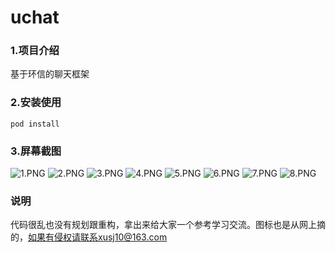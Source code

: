 uchat
=======
### 1.项目介绍 <br/>
基于环信的聊天框架 <br/>
### 2.安装使用 <br/>
`pod install` <br/>
### 3.屏幕截图 <br/>

![1.PNG](http://upload-images.jianshu.io/upload_images/743632-ce8899a15dbae51f.PNG?imageMogr2/auto-orient/strip%7CimageView2/2/w/1240)
![2.PNG](http://upload-images.jianshu.io/upload_images/743632-058b83aafca7532f.PNG?imageMogr2/auto-orient/strip%7CimageView2/2/w/1240)
![3.PNG](http://upload-images.jianshu.io/upload_images/743632-e8f011111e64657b.PNG?imageMogr2/auto-orient/strip%7CimageView2/2/w/1240)
![4.PNG](http://upload-images.jianshu.io/upload_images/743632-cdff3fab088e0229.PNG?imageMogr2/auto-orient/strip%7CimageView2/2/w/1240)
![5.PNG](http://upload-images.jianshu.io/upload_images/743632-3aa61ea77560fc18.PNG?imageMogr2/auto-orient/strip%7CimageView2/2/w/1240)
![6.PNG](http://upload-images.jianshu.io/upload_images/743632-ffe92914816e8e8c.PNG?imageMogr2/auto-orient/strip%7CimageView2/2/w/1240)
![7.PNG](http://upload-images.jianshu.io/upload_images/743632-293759188532f7a9.PNG?imageMogr2/auto-orient/strip%7CimageView2/2/w/1240)
![8.PNG](http://upload-images.jianshu.io/upload_images/743632-2c42b7ad7c7f0ee1.PNG?imageMogr2/auto-orient/strip%7CimageView2/2/w/1240)

### 说明
代码很乱也没有规划跟重构，拿出来给大家一个参考学习交流。图标也是从网上摘的，如果有侵权请联系xusj10@163.com

